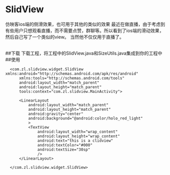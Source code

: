 # SlidView
仿映客ios端的侧滑效果，也可用于其他的类似的效果
最近在做直播，由于考虑到有些用户只想观看直播，而不需要点赞，群聊等。所以看到了ios端的滑动效果，然后自己写了一个类似的view。
当然他不仅仅用于直播了。

<br/>
##下载
下载工程，将工程中的SlidView.java和SizeUtils.java集成到你的工程中
##使用


      <com.zl.slidview.widget.SlidView xmlns:android="http://schemas.android.com/apk/res/android"
          xmlns:tools="http://schemas.android.com/tools"
          android:layout_width="match_parent"
          android:layout_height="match_parent"
          tools:context="com.zl.slidview.MainActivity">
      
          <LinearLayout
              android:layout_width="match_parent"
              android:layout_height="match_parent"
              android:gravity="center"
              android:background="@android:color/holo_red_light"
              >
              <TextView
                  android:layout_width="wrap_content"
                  android:layout_height="wrap_content"
                  android:text="this is a clidview"
                  android:textColor="#000"
                  android:textSize="30sp"
                  />
          </LinearLayout>
      
      </com.zl.slidview.widget.SlidView>


